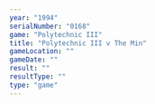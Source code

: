 ```yaml
---
year: "1994"
serialNumber: "0168" 
game: "Polytechnic III"
title: "Polytechnic III v The Min"
gameLocation: ""
gameDate: ""
result: ""
resultType: ""
type: "game"
---
```

